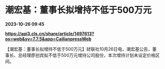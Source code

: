 # 潮宏基：董事长拟增持不低于500万元

**2023-10-26 09:45**

**https://api3.cls.cn/share/article/1497613?os=web&sv=7.7.5&app=CailianpressWeb**

【潮宏基：董事长拟增持不低于500万元】财联社10月26日电，潮宏基公告，董事长、总经理廖创宾拟不低于500万元增持公司股份，本次增持计划未设定价格区间。
